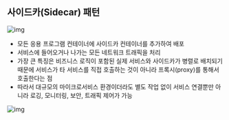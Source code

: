 ## 사이드카(Sidecar) 패턴

![img](https://image.samsungsds.com/kr/insights/mesh_img03.jpg?queryString=20220820100250)

- 모든 응용 프로그램 컨테이너에 사이드카 컨테이너를 추가하여 배포
- 서비스에 들어오거나 나가는 모든 네트워크 트래픽을 처리
- 가장 큰 특징은 비즈니스 로직이 포함된 실제 서비스와 사이드카가 병렬로 배치되기 때문에 서비스가 타 서비스를 직접 호출하는 것이 아니라 프록시(proxy)를 통해서 호출한다는 점
- 따라서 대규모의 마이크로서비스 환경이더라도 별도 작업 없이 서비스 연결뿐만 아니라 로깅, 모니터링, 보안, 트래픽 제어가 가능

![img](https://www.redhat.com/cms/managed-files/service-mesh-1680.png)

